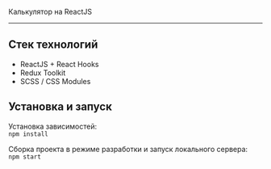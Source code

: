 Калькулятор на ReactJS
***

Стек технологий
---------

* ReactJS + React Hooks
* Redux Toolkit
* SCSS / CSS Modules

Установка и запуск
--------

Установка зависимостей:\
`npm install`

Сборка проекта в режиме разработки и запуск локального сервера:\
`npm start`
